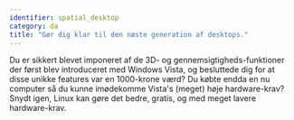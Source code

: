 ```yaml
---
identifier: spatial_desktop
category: da
title: "Gør dig klar til den næste generation af desktops."
---
```


Du er sikkert blevet imponeret af de 3D- og gennemsigtigheds-funktioner der først blev introduceret med Windows Vista, og besluttede dig for at disse unikke features var en 1000-krone værd? Du købte endda en nu computer så du kunne imødekomme Vista's (meget) høje hardware-krav? Snydt igen, Linux kan gøre det bedre, gratis, og med meget lavere hardware-krav.

<? all_video_ids_from_file ();?>




